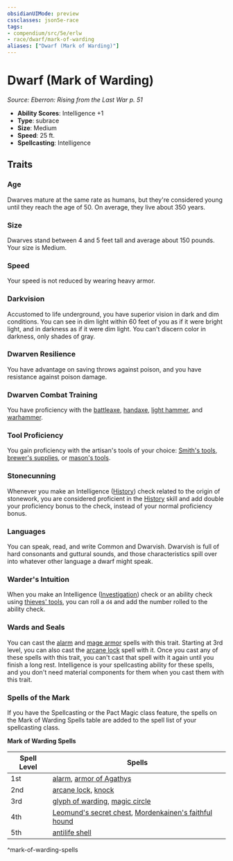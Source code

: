 ```yaml
---
obsidianUIMode: preview
cssclasses: json5e-race
tags:
- compendium/src/5e/erlw
- race/dwarf/mark-of-warding
aliases: ["Dwarf (Mark of Warding)"]
---
```

# Dwarf (Mark of Warding)
*Source: Eberron: Rising from the Last War p. 51*  

- **Ability Scores**: Intelligence +1
- **Type**: subrace
- **Size**: Medium
- **Speed**: 25 ft.
- **Spellcasting**: Intelligence

## Traits

### Age

Dwarves mature at the same rate as humans, but they're considered young until they reach the age of 50. On average, they live about 350 years.

### Size

Dwarves stand between 4 and 5 feet tall and average about 150 pounds. Your size is Medium.

### Speed

Your speed is not reduced by wearing heavy armor.

### Darkvision

Accustomed to life underground, you have superior vision in dark and dim conditions. You can see in dim light within 60 feet of you as if it were bright light, and in darkness as if it were dim light. You can't discern color in darkness, only shades of gray.

### Dwarven Resilience

You have advantage on saving throws against poison, and you have resistance against poison damage.

### Dwarven Combat Training

You have proficiency with the [battleaxe](compendium/items/battleaxe.md), [handaxe](compendium/items/handaxe.md), [light hammer](compendium/items/light-hammer.md), and [warhammer](compendium/items/warhammer.md).

### Tool Proficiency

You gain proficiency with the artisan's tools of your choice: [Smith's tools](compendium/items/smiths-tools.md), [brewer's supplies](compendium/items/brewers-supplies.md), or [mason's tools](compendium/items/masons-tools.md).

### Stonecunning

Whenever you make an Intelligence ([History](_skills.md#History)) check related to the origin of stonework, you are considered proficient in the [History](_skills.md#History) skill and add double your proficiency bonus to the check, instead of your normal proficiency bonus.

### Languages

You can speak, read, and write Common and Dwarvish. Dwarvish is full of hard consonants and guttural sounds, and those characteristics spill over into whatever other language a dwarf might speak.

### Warder's Intuition

When you make an Intelligence ([Investigation](_skills.md#Investigation)) check or an ability check using [thieves' tools](compendium/items/thieves-tools.md), you can roll a `d4` and add the number rolled to the ability check.

### Wards and Seals

You can cast the [alarm](compendium/spells/alarm.md) and [mage armor](compendium/spells/mage-armor.md) spells with this trait. Starting at 3rd level, you can also cast the [arcane lock](compendium/spells/arcane-lock.md) spell with it. Once you cast any of these spells with this trait, you can't cast that spell with it again until you finish a long rest. Intelligence is your spellcasting ability for these spells, and you don't need material components for them when you cast them with this trait.

### Spells of the Mark

If you have the Spellcasting or the Pact Magic class feature, the spells on the Mark of Warding Spells table are added to the spell list of your spellcasting class.

**Mark of Warding Spells**

| Spell Level | Spells |
|-------------|--------|
| 1st | [alarm](compendium/spells/alarm.md), [armor of Agathys](compendium/spells/armor-of-agathys.md) |
| 2nd | [arcane lock](compendium/spells/arcane-lock.md), [knock](compendium/spells/knock.md) |
| 3rd | [glyph of warding](compendium/spells/glyph-of-warding.md), [magic circle](compendium/spells/magic-circle.md) |
| 4th | [Leomund's secret chest](compendium/spells/leomunds-secret-chest.md), [Mordenkainen's faithful hound](compendium/spells/mordenkainens-faithful-hound.md) |
| 5th | [antilife shell](compendium/spells/antilife-shell.md) |
^mark-of-warding-spells